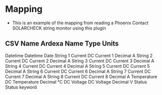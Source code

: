 # Mapping
- This is an example of the mapping from reading a Phoenix Contact SOLARCHECK string monitor using this plugin

CSV Name                    Ardexa Name             Type        Units
---------------------------------------------------------------------
Datetime                    Datetime                Date
String 1 Current            DC Current 1            Decimal     A
String 2 Current            DC Current 2            Decimal     A
String 3 Current            DC Current 3            Decimal     A
String 4 Current            DC Current 4            Decimal     A
String 5 Current            DC Current 5            Decimal     A
String 6 Current            DC Current 6            Decimal     A
String 7 Current            DC Current 7            Decimal     A
String 8 Current            DC Current 8            Decimal     A
Temperature                 DC Temperature          Decimal     °C
DC Voltage                  DC Voltage              Decimal     V
Status                      Status                  keyword




